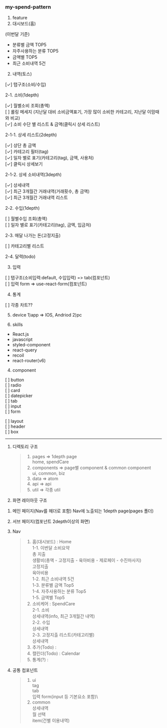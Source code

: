 ### my-spend-pattern

1. feature
1. 대시보드(홈)

(이번달 기준)

- 분류별 금액 TOP5
- 자주사용하는 분류 TOP5
- 금액별 TOP5
- 최근 소비내역 5건

2.  내역(토스)

[✓] 탭구조(소비/수입)

2-1. 소비(1depth)

[✓] 월별소비 조회(총액)\
[ ] 롤링 메세지 (지난달 대비 소비금액표기, 가장 많이 소비한 카테고리, 지난달 이맘때와 비교)\
[✓] 소비 수단 별 리스트 & 금액(클릭시 상세 리스트)

2-1-1. 상세 리스트(2depth)

[✓] 상단 총 금액\
[✓] 카테고리 필터(tag)\
[✓] 일자 별로 표기(카테고리(tag), 금액, 사용처)\
[✓] 클릭시 상세보기

2-1-2. 상세 소비내역(3depth)

[✓] 상세내역\
[✓] 최근 3개월간 거래내역(거래횟수, 총 금액)\
[✓] 최근 3개월간 거래내역 리스트

2-2. 수입(1depth)

[ ] 월별수입 조회(총액)\
[ ] 일자 별로 표기(카테고리(tag), 금액, 입금처)

2-3. 매달 나가는 돈(고정지출)

[ ] 카테고리별 리스트

2-4. 달력(todo)

3.  입력

[ ] 탭구조(소비입력:default, 수입입력) => tab(컴포넌트)\
[ ] 입력 form => use-react-form(컴포넌트)

4. 통계

[ ] 각종 차트??

5. device
   1)app => IOS, Andriod
   2)pc

6. skills

- React.js
- javascript
- styled-component
- react-query
- recoil
- react-router(v6)

4. component

[ ] button\
[ ] radio\
[ ] card\
[ ] datepicker\
[ ] tab\
[ ] input\
[ ] form

[ ] layout\
[ ] header\
[ ] box

---

1. 디렉토리 구조

   > 1. pages => 1depth page\
   >    home, spendCare
   > 2. components => page별 component & common component\
   >    ui, common, biz
   > 3. data => atom
   > 4. api => api
   > 5. util => 각종 util

2. 화면 레이아웃 구조

1) 메인 페이지(Nav를 헤더로 포함)
   Nav에 노출되는 1depth page(pages 폴더)

2) 서브 페이지(컴포넌트 2depth이상의 화면)

3) Nav

   > 1. 홈(대시보드) : Home\
   >    1-1. 이번달 소비요약\
   >     총 지출\
   >     생활비(총액 - 고정지출 - 육아비용 - 제로페이 - 수진마사지)\
   >     고정지출\
   >     육아비용\
   >    1-2. 최근 소비내역 5건\
   >    1-3. 분류별 금액 Top5\
   >    1-4. 자주사용하는 분류 Top5\
   >    1-5. 금액별 Top5
   > 2. 소비케어 : SpendCare\
   >    2-1. 소비\
   >    상세내역(info, 최근 3개월간 내역)\
   >    2-2. 수입\
   >    상세내역\
   >    2-3. 고정지출 리스트(카테고리별)\
   >    상세내역
   > 3. 추가(Todo) :
   > 4. 캘린더(Todo) : Calendar
   > 5. 통계(?) :

4) 공통 컴포넌트
   > 1. ui\
   >    tag\
   >    tab\
   >    입력 form(input 등 기본요소 포함)\
   > 2. common\
   >    상세내역\
   >    월 선택\
   >    item(건별 이용내역)
